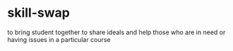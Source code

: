# skill-swap
to bring student together to share ideals and help those who are in need or having issues in a particular course
